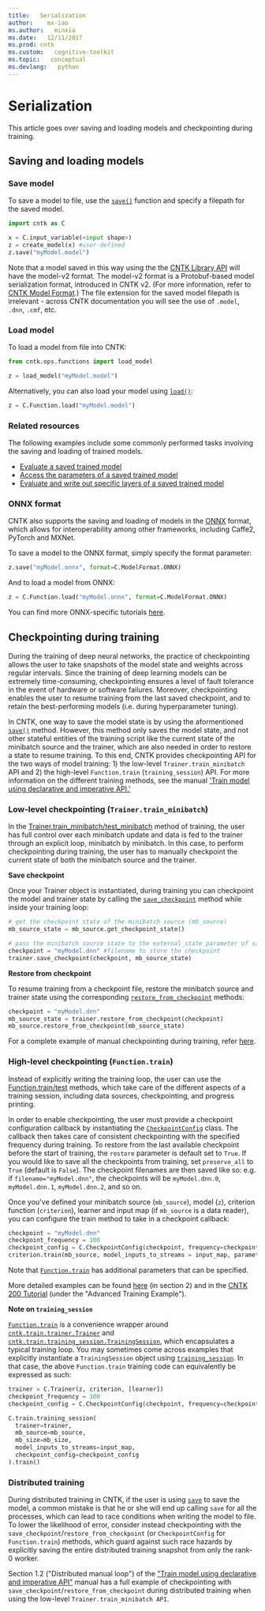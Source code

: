 ```yaml
---
title:   Serialization
author:    mx-iao
ms.author:   minxia
ms.date:   12/11/2017
ms.prod: cntk
ms.custom:   cognitive-toolkit
ms.topic:   conceptual
ms.devlang:   python
---
```


# Serialization

This article goes over saving and loading models and checkpointing during training.

## Saving and loading models

### Save model

To save a model to file, use the [`save()`](https://cntk.ai/pythondocs/cntk.ops.functions.html#cntk.ops.functions.Function.save) function and specify a filepath for the saved model.
```Python
import cntk as C

x = C.input_variable(<input shape>)
z = create_model(x) #user-defined 
z.save("myModel.model")
``` 

Note that a model saved in this way using the the [CNTK Library API](https://docs.microsoft.com/en-us/cognitive-toolkit/cntk-library-api) will have the model-v2 format. The model-v2 format is a Protobuf-based model serialization format, introduced in CNTK v2. (For more information, refer to [CNTK Model Format](https://docs.microsoft.com/en-us/cognitive-toolkit/CNTK-model-format).) The file extension for the saved model filepath is irrelevant - across CNTK documentation you will see the use of `.model`, `.dnn`, `.cmf`, etc.

### Load model
To load a model from file into CNTK:
```Python
from cntk.ops.functions import load_model

z = load_model("myModel.model")
```
Alternatively, you can also load your model using [`load()`](https://www.cntk.ai/pythondocs/cntk.ops.functions.html?#cntk.ops.functions.Function.load):
```Python
z = C.Function.load("myModel.model")
```
### Related resources
The following examples include some commonly performed tasks involving the saving and loading of trained models.
* [Evaluate a saved trained model](https://docs.microsoft.com/en-us/cognitive-toolkit/How-do-I-Evaluate-models-in-Python#evaluate-a-saved-convolutional-network)
* [Access the parameters of a saved trained model](https://docs.microsoft.com/en-us/cognitive-toolkit/How-do-I-Read-Things-in-Python#load-model-and-access-network-weights-parameters)
* [Evaluate and write out specific layers of a saved trained model](https://github.com/Microsoft/CNTK/tree/release/latest/Examples/Image/FeatureExtraction)  

### ONNX format
CNTK also supports the saving and loading of models in the [ONNX](http://onnx.ai/) format, which allows for interoperability among other frameworks, including Caffe2, PyTorch and MXNet. 

To save a model to the ONNX format, simply specify the format parameter:
```Python
z.save("myModel.onnx", format=C.ModelFormat.ONNX)
```
And to load a model from ONNX:
```Python
z = C.Function.load("myModel.onnx", format=C.ModelFormat.ONNX)
```
You can find more ONNX-specific tutorials [here](https://github.com/onnx/tutorials).


## Checkpointing during training
During the training of deep neural networks, the practice of checkpointing allows the user to take snapshots of the model state and weights across regular intervals. Since the training of deep learning models can be extremely time-consuming, checkpointing ensures a level of fault tolerance in the event of hardware or software failures. Moreover, checkpointing enables the user to resume training from the last saved checkpoint, and to retain the best-performing models (i.e. during hyperparameter tuning).

In CNTK, one way to save the model state is by using the aformentioned [`save()`](#save-model) method. However, this method only saves the model state, and not other stateful entities of the training script like the current state of the minibatch source and the trainer, which are also needed in order to restore a state to resume training. To this end, CNTK provides checkpointing API for the two ways of model training: 1) the low-level `Trainer.train_minibatch` API  and 2) the high-level `Function.train` (`training_session`) API. For more information on the different training methods, see the manual ['Train model using declarative and imperative API.'](https://cntk.ai/pythondocs/Manual_How_to_train_using_declarative_and_imperative_API.html)

### Low-level checkpointing (`Trainer.train_minibatch`)
In the [Trainer.train_minibatch/test_minibatch](https://www.cntk.ai/pythondocs/cntk.train.trainer.html?#cntk.train.trainer.Trainer.train_minibatch) method of training, the user has full control over each minibatch update and data is fed to the trainer through an explicit loop, minibatch by minibatch. In this case, to perform checkpointing during training, the user has to manually checkpoint the current state of both the minibatch source and the trainer.

**Save checkpoint**

Once your Trainer object is instantiated, during training you can checkpoint the model and trainer state by calling the [`save_checkpoint`](https://cntk.ai/pythondocs/cntk.train.trainer.html#cntk.train.trainer.Trainer.save_checkpoint) method while inside your training loop:
```Python
# get the checkpoint state of the minibatch source (mb_source)
mb_source_state = mb_source.get_checkpoint_state()

# pass the minibatch source state to the external_state parameter of save_checkpoint()
checkpoint = "myModel.dnn" #filename to store the checkpoint
trainer.save_checkpoint(checkpoint, mb_source_state)
```

**Restore from checkpoint**

To resume training from a checkpoint file, restore the minibatch source and trainer state using the corresponding [`restore_from_checkpoint`](https://www.cntk.ai/pythondocs/cntk.train.trainer.html?#cntk.train.trainer.Trainer.restore_from_checkpoint) methods:

```Python
checkpoint = "myModel.dnn"
mb_source_state = trainer.restore_from_checkpoint(checkpoint)
mb_source.restore_from_checkpoint(mb_source_state)
```

For a complete example of manual checkpointing during training, refer [here](https://cntk.ai/pythondocs/Manual_How_to_train_using_declarative_and_imperative_API.html).

### High-level checkpointing (`Function.train`)
Instead of explicitly writing the training loop, the user can use the [Function.train/test](https://www.cntk.ai/pythondocs/cntk.ops.functions.html?#cntk.ops.functions.Function.train) methods, which take care of the different aspects of a training session, including data sources, checkpointing, and progress printing. 

In order to enable checkpointing, the user must provide a checkpoint configuration callback by instantiating the [`CheckpointConfig`](https://www.cntk.ai/pythondocs/cntk.train.training_session.html?highlight=checkpointconfig#cntk.train.training_session.CheckpointConfig) class. The callback then takes care of consistent checkpointing with the specified frequency during training. To restore from the last available checkpoint before the start of training, the `restore` parameter is default set to `True`. If you would like to save all the checkpoints from training, set `preserve_all` to `True` (default is `False`). The checkpoint filenames are then saved like so: e.g. if `filename="myModel.dnn"`, the checkpoints will be `myModel.dnn.0`, `myModel.dnn.1`, `myModel.dnn.2`, and so on.

Once you've defined your minibatch source (`mb_source`), model (`z`), criterion function (`criterion`), learner and input map (if `mb_source` is a data reader), you can configure the train method to take in a checkpoint callback:
```Python
checkpoint = "myModel.dnn"
checkpoint_frequency = 100
checkpoint_config = C.CheckpointConfig(checkpoint, frequency=checkpoint_frequency, preserve_all=True)
criterion.train(mb_source, model_inputs_to_streams = input_map, parameter_learners=[learner], callbacks=[checkpoint_config]) 
```

Note that [`Function.train`](https://www.cntk.ai/pythondocs/cntk.ops.functions.html?#cntk.ops.functions.Function.train) has additional parameters that can be specified.

More detailed examples can be found [here](https://cntk.ai/pythondocs/Manual_How_to_train_using_declarative_and_imperative_API.html) (in section 2) and in the [CNTK 200 Tutorial](https://cntk.ai/pythondocs/CNTK_200_GuidedTour.html) (under the "Advanced Training Example").

**Note on `training_session`**

[`Function.train`](https://www.cntk.ai/pythondocs/cntk.ops.functions.html?#cntk.ops.functions.Function.train) is a convenience wrapper around [`cntk.train.trainer.Trainer`](https://www.cntk.ai/pythondocs/cntk.train.trainer.html#cntk.train.trainer.Trainer) and [`cntk.train.training_session.TrainingSession`](https://www.cntk.ai/pythondocs/cntk.train.training_session.html#cntk.train.training_session.TrainingSession), which encapsulates a typical training loop. You may sometimes come across examples that explicitly instantiate a `TrainingSession` object using [`training_session`](https://www.cntk.ai/pythondocs/cntk.train.training_session.html#cntk.train.training_session.training_session).  In that case, the above `Function.train` training code can equivalently be expressed as such:

```Python
trainer = C.Trainer(z, criterion, [learner])
checkpoint_frequency = 100
checkpoint_config = C.CheckpointConfig(checkpoint, frequency=checkpoint_frequency, preserve_all=True)

C.train.training_session(
  trainer=trainer,
  mb_source=mb_source,
  mb_size=mb_size,
  model_inputs_to_streams=input_map,
  checkpoint_config=checkpoint_config
).train()
```

### Distributed training
During distributed training in CNTK, if the user is using [`save`](https://cntk.ai/pythondocs/cntk.ops.functions.html#cntk.ops.functions.Function.save) to save the model, a common mistake is that he or she will end up calling `save` for all the processes, which can lead to race conditions when writing the model to file. To lower the likelihood of error, consider instead checkpointing with the `save_checkpoint`/`restore_from_checkpoint` (or `CheckpointConfig` for `Function.train`) methods, which guard against such race hazards by explicitly saving the entire distributed training snapshot from only the rank-0 worker.

Section 1.2 ("Distributed manual loop") of the ["Train model using declarative and imperative API"](https://cntk.ai/pythondocs/Manual_How_to_train_using_declarative_and_imperative_API.html) manual has a full example of checkpointing with `save_checkpoint`/`restore_from_checkpoint` during distributed training when using the low-level `Trainer.train_minibatch API`.
